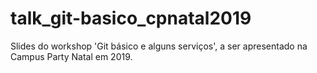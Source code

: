# talk_git-basico_cpnatal2019
Slides do workshop 'Git básico e alguns serviços', a ser apresentado na Campus Party Natal em 2019.
